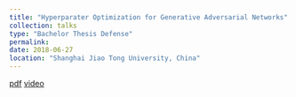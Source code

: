 ```yaml
---
title: "Hyperparater Optimization for Generative Adversarial Networks"
collection: talks
type: "Bachelor Thesis Defense"
permalink: 
date: 2018-06-27
location: "Shanghai Jiao Tong University, China"
---
```

[pdf](http://sjcg.jwc.sjtu.edu.cn/303/3/3/Dissertation.html)
[video](http://sjcg.jwc.sjtu.edu.cn/303/3/3/Video.html)

